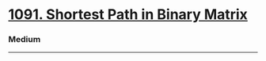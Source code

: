 # [1091. Shortest Path in Binary Matrix](https://leetcode.com/problems/shortest-path-in-binary-matrix/)
### Medium
-----
